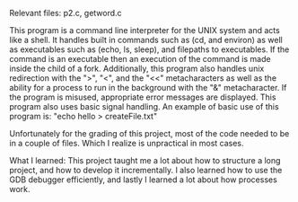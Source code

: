Relevant files: p2.c, getword.c

This program is a command line interpreter for the UNIX system and acts like a shell. It handles built in
commands such as (cd, and environ) as well as executables such as (echo, ls, sleep), and filepaths to
executables. If the command is an executable then an execution of the command is made inside the child
of a fork. Additionally, this program also handles unix redirection with the ">", "<", and the "<<"
metacharacters as well as the ability for a process to run in the background with the "&" metacharacter. 
If the program is misused, appropriate error messages are displayed. This program also uses basic signal 
handling. An example of basic use of this program is: "echo hello > createFile.txt"

Unfortunately for the grading of this project, most of the code needed to be in a couple of files. Which I
realize is unpractical in most cases.

What I learned:
This project taught me a lot about how to structure a long project, and how to develop it incrementally.
I also learned how to use the GDB debugger efficiently, and lastly I learned a lot about how processes work.
